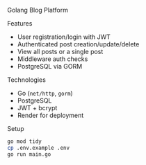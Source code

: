 Golang Blog Platform

Features

- User registration/login with JWT
- Authenticated post creation/update/delete
- View all posts or a single post
- Middleware auth checks
- PostgreSQL via GORM

Technologies

- Go (`net/http`, `gorm`)
- PostgreSQL
- JWT + bcrypt
- Render for deployment

Setup

```bash
go mod tidy
cp .env.example .env
go run main.go

